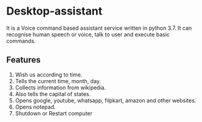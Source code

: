 # Desktop-assistant
It is a Voice command based assistant service written in python 3.7. It can recognise human speech or voice, talk to user and execute basic commands.

## Features
1. Wish us according to time.
2. Tells the current time, month, day.
3. Collects information from wikipedia.
4. Also tells the capital of states.
5. Opens google, youtube, whatsapp, filpkart, amazon and other websites.
6. Opens notepad.
7. Shutdown or Restart computer
